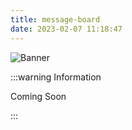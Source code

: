 ```yaml
---
title: message-board
date: 2023-02-07 11:18:47
---
```

![Banner](/images/whoami/Banner.png)

:::warning Information

Coming Soon

:::